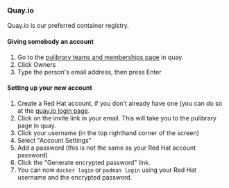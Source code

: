 ### Quay.io

Quay.io is our preferred container registry.

#### Giving somebody an account

1. Go to the [pulibrary teams and memberships page](https://quay.io/organization/pulibrary?tab=teams) in quay.
2. Click Owners
3. Type the person's email address, then press Enter

#### Setting up your new account

1. Create a Red Hat account, if you don't already have one (you can do so at the [quay.io login page](https://quay.io/repository/).
2. Click on the invite link in your email. This will take you to the pulibrary page in quay.
3. Click your username (in the top righthand corner of the screen)
4. Select "Account Settings"
5. Add a password (this is not the same as your Red Hat account password)
6. Click the "Generate encrypted password" link.
7. You can now `docker login` or `podman login` using your Red Hat username and the encrypted password.

